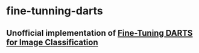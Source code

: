 # fine-tunning-darts

## Unofficial implementation of [Fine-Tuning DARTS for Image Classification](https://arxiv.org/pdf/2006.09042v1.pdf)

